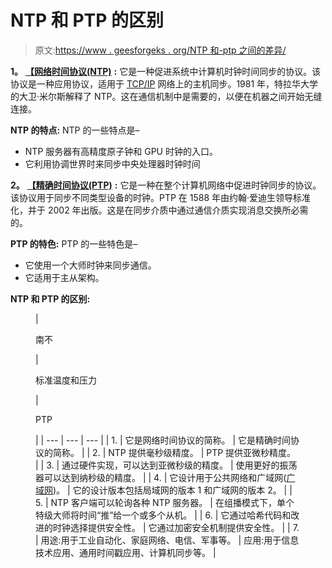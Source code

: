# NTP 和 PTP 的区别

> 原文:[https://www . geesforgeks . org/NTP 和-ptp 之间的差异/](https://www.geeksforgeeks.org/difference-between-ntp-and-ptp/)

**1。** [**【网络时间协议(NTP)**](https://www.geeksforgeeks.org/network-time-protocol-ntp/) **:**
它是一种促进系统中计算机时钟时间同步的协议。该协议是一种应用协议，适用于 [TCP/IP](https://www.geeksforgeeks.org/tcp-ip-model/) 网络上的主机同步。1981 年，特拉华大学的大卫·米尔斯解释了 NTP。这在通信机制中是需要的，以便在机器之间开始无缝连接。

**NTP 的特点:**
NTP 的一些特点是–

*   NTP 服务器有高精度原子钟和 GPU 时钟的入口。
*   它利用协调世界时来同步中央处理器时钟时间

**2。** [**【精确时间协议(PTP)**](https://www.geeksforgeeks.org/precision-time-protocol-ptp/) **:**
它是一种在整个计算机网络中促进时钟同步的协议。该协议用于同步不同类型设备的时钟。PTP 在 1588 年由约翰·爱迪生领导标准化，并于 2002 年出版。这是在同步介质中通过通信介质实现消息交换所必需的。

**PTP 的特色:**
PTP 的一些特色是–

*   它使用一个大师时钟来同步通信。
*   它适用于主从架构。

**NTP 和 PTP 的区别:**

<figure class="table">

| 

南不

 | 

标准温度和压力

 | 

PTP

 |
| --- | --- | --- |
| 1. | 它是网络时间协议的简称。 | 它是精确时间协议的简称。 |
| 2. | NTP 提供毫秒级精度。 | PTP 提供亚微秒精度。 |
| 3. | 通过硬件实现，可以达到亚微秒级的精度。 | 使用更好的振荡器可以达到纳秒级的精度。 |
| 4. | 它设计用于公共网络和广域网([广域网](https://www.geeksforgeeks.org/types-of-area-networks-lan-man-and-wan/))。 | 它的设计版本包括局域网的版本 1 和广域网的版本 2。 |
| 5. | NTP 客户端可以轮询各种 NTP 服务器。 | 在组播模式下，单个特级大师将时间“推”给一个或多个从机。 |
| 6. | 它通过哈希代码和改进的时钟选择提供安全性。 | 它通过加密安全机制提供安全性。 |
| 7. | 用途:用于工业自动化、家庭网络、电信、军事等。 | 应用:用于信息技术应用、通用时间戳应用、计算机同步等。 |

</figure>